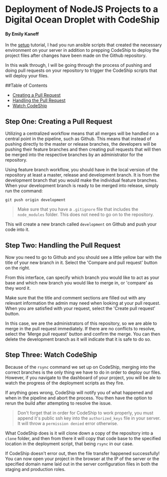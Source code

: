 # Deployment of NodeJS Projects to a Digital Ocean Droplet with CodeShip
#### By Emily Kaneff

In the [setup](setup.md) tutorial, I had you run ansible scripts that created the necessary environment on your server in addition to prepping CodeShip to deploy the project files after changes have been made on the Github repository. 

In this walk through, I will be going through the process of pushing and doing pull requests on your repository to trigger the CodeShip scripts that will deploy your files. 

##Table of Contents
* [Creating a Pull Request](#one)
* [Handling the Pull Request](#two)
* [Watch CodeShip](#three)

<a name="one"></a>
## Step One: Creating a Pull Request

Utilizing a centralized workflow means that all merges will be handled on a central point in the pipeline, such as Github. This means that instead of pushing directly to the master or release branches, the developers will be pushing their feature branches and then creating pull requests that will then be merged into the respective branches by an administrator for the repository.

Using feature branch workflow, you should have in the local version of the repository at least a master, release and development branch. It is from the development branch that you would make the individual feature branches. When your development branch is ready to be merged into release, simply run the command: 

```shell
git push origin development
```

> Make sure that you have a `.gitignore` file that includes the `node_modules` folder. This does not need to go on to the repository.

This will create a new branch called `development` on Github and push your code into it.

<a name="two"></a>
## Step Two: Handling the Pull Request

Now you need to go to Github and you should see a little yellow bar with the title of your new branch in it. Select the 'Compare and pull request' button on the right. 

From this interface, can specify which branch you would like to act as your base and which new branch you would like to merge in, or 'compare' as they word it. 

Make sure that the title and comment sections are filled out with any relevant information the admin may need when looking at your pull request. When you are satisfied with your request, select the 'Create pull request' button. 

In this case, we are the administrators of this repository, so we are able to merge in the pull request immediately. If there are no conflicts to resolve, select the 'Merge pull request' button and confirm the merge. You can then delete the development branch as it will indicate that it is safe to do so. 

<a name="three"></a>
## Step Three: Watch CodeShip

Because of the `rsync` command we set up on CodeShip, merging into the correct branches is the only thing we have to do in order to deploy our files. However, if you navigate to the dashboard of your project, you will be ale to watch the progress of the deployment scripts as they fire.

If anything goes wrong, CodeShip will notify you of what happened and when in the pipeline and abort the process. You then have the option to rerun the build after attempting to resolve the issue.

> Don't forget that in order for CodeShip to work properly, you must append it's public ssh key into the `authorized_keys` file in your server. It will throw a `permission denied` error otherwise. 

What CodeShip does is it will clone down a copy of the repository into a `clone` folder, and then from there it will copy that code base to the specified location in the deployment script, that being `rsync` in our case. 

If CodeShip doesn't error out, then the file transfer happened successfully! You can now open your project in the browser at the IP of the server or the specified domain name laid out in the server configuration files in both the staging and production roles.